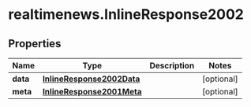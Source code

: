 # realtimenews.InlineResponse2002

## Properties

Name | Type | Description | Notes
------------ | ------------- | ------------- | -------------
**data** | [**InlineResponse2002Data**](InlineResponse2002Data.md) |  | [optional] 
**meta** | [**InlineResponse2001Meta**](InlineResponse2001Meta.md) |  | [optional] 


